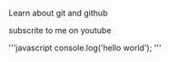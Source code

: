 Learn about git and github

subscrite to me on youtube

'''javascript
console.log('hello world');
'''